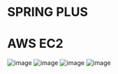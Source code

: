 # SPRING PLUS

# AWS EC2
![image](https://github.com/user-attachments/assets/07dfed89-85f0-4d13-ab46-aec17f771f53)
![image](https://github.com/user-attachments/assets/8642fa5f-54db-4ad9-9d0b-604bf2ebee0d)
![image](https://github.com/user-attachments/assets/3a9fd70f-8837-4221-950a-8be575512ad6)
![image](https://github.com/user-attachments/assets/d1558c54-2212-4f3c-904e-ed9295584faf)